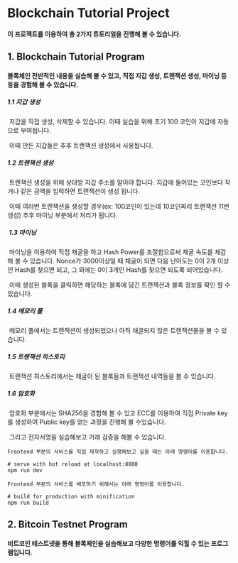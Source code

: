 # Blockchain Tutorial Project

#### 이 프로젝트를 이용하여 총 2가지 튜토리얼을 진행해 볼 수 있습니다.



## 1. Blockchain Tutorial Program 

#### 블록체인 전반적인 내용을 실습해 볼 수 있고, 직접 지갑 생성, 트랜잭션 생성, 마이닝 등등을 경험해 볼 수 있습니다.



##### 	1.1 지갑 생성	

​		지갑을 직접 생성, 삭제할 수 있습니다. 이때 실습을 위해 초기 100 코인이 지갑에 자동으로 부여됩니다.

​		이때 만든 지갑들은 추후 트랜잭션 생성에서 사용됩니다.

 

##### 	1.2 	트랜잭션 생성

​		트랜잭션 생성을 위해 상대방 지갑 주소를 알아야 합니다. 지갑에 들어있는 코인보다 작거나 같은 금액을 입력하면 트랜잭션이 생성 됩니다.

​		이때 여러번 트랜잭션을 생성할 경우(ex: 100코인이 있는데 10코인짜리 트랜잭션 11번 생성) 추후 마이닝 부분에서 처리가 됩니다.



##### ​	1.3 마이닝

​		마이닝을 이용하여 직접 채굴을 하고 Hash Power를 조절함으로써 채굴 속도를 체감해 볼 수 있습니다. Nonce가 3000이상일 때 채굴이 되면 다음 난이도는 0이 2개 이상인 Hash를 찾으면 되고, 그 외에는 0이 3개인 Hash를 찾으면 되도록 되어있습니다.

​		이때 생성된 블록을 클릭하면 해당하는 블록에 담긴 트랜잭션과 블록 정보를 확인 할 수 있습니다.



##### 	1.4 메모리 풀

​		메모리 풀에서는 트랜잭션이 생성되었으나 아직 채굴되지 않은 트랜잭션들을 볼 수 있습니다.



##### 	1.5 트랜잭션 히스토리

​		트랜잭션 히스토리에서는 채굴이 된 블록들과 트랜잭션 내역들을 볼 수 있습니다.



##### 	1.6 암호화

​		암호화 부분에서는 SHA256을 경험해 볼 수 있고 ECC를 이용하여 직접 Private key를 생성하여 Public key를 얻는 과정을 진행해 볼 수있습니다.

​		그리고 전자서명을 실습해보고 거래 검증을 해볼 수 있습니다.



```vue
Frontend 부분의 서비스를 직접 제작하고 실행해보고 싶을 때는 아래 명령어를 이용합니다.

# serve with hot reload at localhost:8080
npm run dev

Frontend 부분의 서비스를 배포하기 위해서는 아래 명령어를 이용합니다.

# build for production with minification
npm run build
```



## 2. Bitcoin Testnet Program

#### 비트코인 테스트넷을 통해 블록체인을 실습해보고 다양한 명령어를 익힐 수 있는 프로그램입니다.